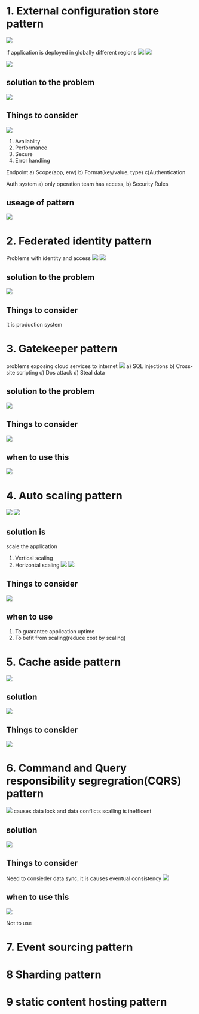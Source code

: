 

# 1. External configuration store pattern
![](assets/EC1.png)

if application is deployed in globally different regions
![](assets/EC2.png)
![](assets/EC3.png)

![](assets/EC4.png)

## solution to the problem
![](assets/EC5.png)

## Things to consider
![](assets/EC6.png)
 1) Availablity
 2) Performance
 3) Secure
 4) Error handling

 Endpoint
  a) Scope(app, env)
  b) Format(key/value, type)
  c)Authentication

Auth system
 a) only operation team has access,
 b) Security Rules

 ## useage of pattern
 ![](assets/EC7.png)


# 2. Federated identity pattern
Problems with identity and access
![](assets/FI1.png)
![](assets/FI2.png)

## solution to the problem
![](assets/FI3.png)

## Things to consider
it is production system

# 3. Gatekeeper pattern
problems exposing cloud services to internet
![](assets/GP1.png)
a) SQL injections
b) Cross-site  scripting
c) Dos attack
d) Steal data

## solution to the problem
![](assets/GP2.png)

## Things to consider
![](assets/GP3.png)

## when to use this
![](assets/GP4.png)

# 4. Auto scaling pattern
![](assets/AS1.png)
![](assets/AS2.png)

## solution is
 scale the application
 1) Vertical scaling
 2) Horizontal scaling
 ![](assets/AS3.png)
 ![](assets/AS4.png)

 ## Things to consider
 ![](assets/AS4.png)

 ## when to use
 1) To guarantee application uptime
 2) To befit from scaling(reduce cost by scaling)
  
# 5. Cache aside pattern
![](assets/CA1.png)

## solution 
![](assets/CA2.png)

## Things to consider
![](assets/CA3.png)

# 6. Command and Query responsibility segregration(CQRS) pattern
![](assets/CQ1.png)
causes data lock and data conflicts
scalling is inefficent

## solution
![](assets/CQ2.png)

## Things to consider
Need to consieder data sync, it is causes eventual consistency
![](assets/CQ3.png)

## when to use this
![](assets/CQ4.png)

Not to use

# 7. Event sourcing pattern


# 8 Sharding pattern


# 9 static content hosting pattern